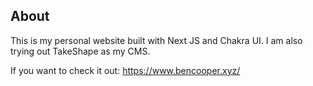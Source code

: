 ## About

This is my personal website built with Next JS and Chakra UI.
I am also trying out TakeShape as my CMS. 

If you want to check it out: https://www.bencooper.xyz/
